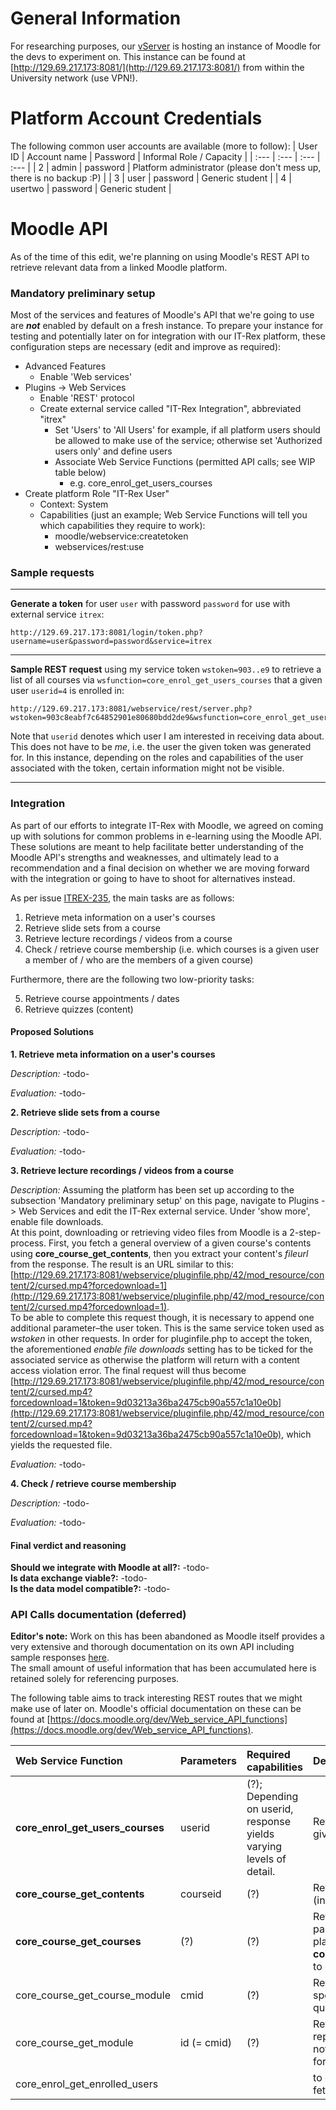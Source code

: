 # General Information
For researching purposes, our [vServer](vServer) is hosting an instance of Moodle for the devs to experiment on.
This instance can be found at [http://129.69.217.173:8081/](http://129.69.217.173:8081/) from within the University network (use VPN!).

# Platform Account Credentials
The following common user accounts are available (more to follow):
| User ID | Account name | Password | Informal Role / Capacity |
| :--- | :--- | :--- | :--- |
| 2 | admin | password | Platform administrator (please don't mess up, there is no backup :P) |
| 3 | user | password | Generic student |
| 4 | usertwo | password | Generic student |

# Moodle API
As of the time of this edit, we're planning on using Moodle's REST API to retrieve relevant data from a linked Moodle platform.

### Mandatory preliminary setup
Most of the services and features of Moodle's API that we're going to use are ***not*** enabled by default on a fresh instance.
To prepare your instance for testing and potentially later on for integration with our IT-Rex platform, these configuration steps are necessary (edit and improve as required):

* Advanced Features
	* Enable 'Web services'
* Plugins -> Web Services
	* Enable 'REST' protocol
	* Create external service called "IT-Rex Integration", abbreviated "itrex"
		* Set 'Users' to 'All Users' for example, if all platform users should be allowed to make use of the service; otherwise set 'Authorized users only' and define users
		* Associate Web Service Functions (permitted API calls; see WIP table below)
			* e.g. core_enrol_get_users_courses
* Create platform Role "IT-Rex User"
	- Context: System
	- Capabilities (just an example; Web Service Functions will tell you which capabilities they require to work):
		- moodle/webservice:createtoken
		- webservices/rest:use

### Sample requests
---
**Generate a token** for user `user` with password `password` for use with external service `itrex`:
```
http://129.69.217.173:8081/login/token.php?username=user&password=password&service=itrex
```
---
**Sample REST request** using my service token `wstoken=903..e9` to retrieve a list of all courses via `wsfunction=core_enrol_get_users_courses` that a given user `userid=4` is enrolled in:
```
http://129.69.217.173:8081/webservice/rest/server.php?wstoken=903c8eabf7c64852901e80680bdd2de9&wsfunction=core_enrol_get_users_courses&userid=4
```

Note that `userid` denotes which user I am interested in receiving data about. This does not have to be *me*, i.e. the user the given token was generated for. In this instance, depending on the roles and capabilities of the user associated with the token, certain information might not be visible.

---

### Integration
As part of our efforts to integrate IT-Rex with Moodle, we agreed on coming up with solutions for common problems in e-learning using the Moodle API.
These solutions are meant to help facilitate better understanding of the Moodle API's strengths and weaknesses, and ultimately lead to a recommendation and a final decision on whether we are moving forward with the integration or going to have to shoot for alternatives instead.

As per issue [ITREX-235](https://it-rex.atlassian.net/browse/ITREX-235), the main tasks are as follows:

1. Retrieve meta information on a user's courses
2. Retrieve slide sets from a course
3. Retrieve lecture recordings / videos from a course
4. Check / retrieve course membership (i.e. which courses is a given user a member of / who are the members of a given course)

Furthermore, there are the following two low-priority tasks:

5. Retrieve course appointments / dates
6. Retrieve quizzes (content)

#### Proposed Solutions

**1. Retrieve meta information on a user's courses**

*Description:* -todo-

*Evaluation:* -todo-

**2. Retrieve slide sets from a course**

*Description:* -todo-

*Evaluation:* -todo-

**3. Retrieve lecture recordings / videos from a course**

*Description:*
Assuming the platform has been set up according to the subsection 'Mandatory preliminary setup' on this page, navigate to Plugins -> Web Services and edit the IT-Rex external service.
Under 'show more', enable file downloads.  
At this point, downloading or retrieving video files from Moodle is a 2-step-process. First, you fetch a general overview of a given course's contents using **core_course_get_contents**, then you extract your content's *fileurl* from the response. The result is an URL similar to this: [http://129.69.217.173:8081/webservice/pluginfile.php/42/mod_resource/content/2/cursed.mp4?forcedownload=1](http://129.69.217.173:8081/webservice/pluginfile.php/42/mod_resource/content/2/cursed.mp4?forcedownload=1).  
To be able to complete this request though, it is necessary to append one additional parameter–the user token. This is the same service token used as *wstoken* in other requests. In order for pluginfile.php to accept the token, the aforementioned *enable file downloads* setting has to be ticked for the associated service as otherwise the platform will return with a content access violation error.
The final request will thus become [http://129.69.217.173:8081/webservice/pluginfile.php/42/mod_resource/content/2/cursed.mp4?forcedownload=1&token=9d03213a36ba2475cb90a557c1a10e0b](http://129.69.217.173:8081/webservice/pluginfile.php/42/mod_resource/content/2/cursed.mp4?forcedownload=1&token=9d03213a36ba2475cb90a557c1a10e0b), which yields the requested file.
  
*Evaluation:* -todo-

**4. Check / retrieve course membership**

*Description:* -todo-

*Evaluation:* -todo-

#### Final verdict and reasoning
**Should we integrate with Moodle at all?:** -todo-  
**Is data exchange viable?:** -todo-  
**Is the data model compatible?:** -todo-  

### API Calls documentation (deferred)

**Editor's note:** Work on this has been abandoned as Moodle itself provides a very extensive and thorough documentation on its own API including sample responses [here](http://129.69.217.173:8081/admin/webservice/documentation.php).  
The small amount of useful information that has been accumulated here is retained solely for referencing purposes.

The following table aims to track interesting REST routes that we might make use of later on.
Moodle's official documentation on these can be found at [https://docs.moodle.org/dev/Web_service_API_functions](https://docs.moodle.org/dev/Web_service_API_functions).

| Web Service Function | Parameters | Required capabilities | Description |
| :--- | :--- | :--- | :--- |
| **core_enrol_get_users_courses** | userid | (?); Depending on userid, response yields varying levels of detail. | Returns a list of courses that a given user is enrolled in. |
| **core_course_get_contents** | courseid | (?) | Returns course content overview (incl. URLs for sub-content) |
| **core_course_get_courses** | (?) | (?) | Returns list of all courses (no parameter = all courses on platform?); check out **core_course_get_courses_by_field** to get results by certain criteria |
| core_course_get_course_module | cmid | (?) | Returns general information on specific course module (e.g. a quiz); not necessarily content! |
| core_course_get_module | id (= cmid) | (?) | Returns an html fragment representing the specified module; not exactly sure what this is good for |
| core_enrol_get_enrolled_users |  |  | to check -- potentially used to fetch user roles |
